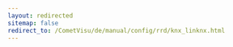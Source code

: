 ```yaml
---
layout: redirected
sitemap: false
redirect_to: /CometVisu/de/manual/config/rrd/knx_linknx.html
---
```


